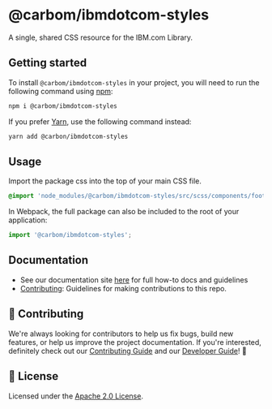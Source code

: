 # @carbom/ibmdotcom-styles

A single, shared CSS resource for the IBM.com Library.

## Getting started

To install `@carbom/ibmdotcom-styles` in your project, you will need to run the
following command using [npm](https://www.npmjs.com/):

```bash
npm i @carbom/ibmdotcom-styles
```

If you prefer [Yarn](https://yarnpkg.com/en/), use the following command
instead:

```bash
yarn add @carbon/ibmdotcom-styles
```

## Usage

Import the package css into the top of your main CSS file.

```css
@import 'node_modules/@carbom/ibmdotcom-styles/src/scss/components/footer/footer';
```

In Webpack, the full package can also be included to the root of your
application:

```javascript
import '@carbom/ibmdotcom-styles';
```

## Documentation

- See our documentation site [here](https://carbonforibm-website.mybluemix.net)
  for full how-to docs and guidelines
- [Contributing](https://github.com/carbon-design-system/ibm-dotcom-library/blob/master/.github/CONTRIBUTING.md):
  Guidelines for making contributions to this repo.

## 🙌 Contributing

We're always looking for contributors to help us fix bugs, build new features,
or help us improve the project documentation. If you're interested, definitely
check out our
[Contributing Guide](https://github.com/carbon-design-system/ibm-dotcom-library/blob/master/.github/CONTRIBUTING.md)
and our
[Developer Guide](https://github.com/carbon-design-system/ibm-dotcom-library/blob/master/docs/developing.md)!
👀

## 📝 License

Licensed under the
[Apache 2.0 License](https://github.com/carbon-design-system/ibm-dotcom-library/blob/master/LICENSE).
